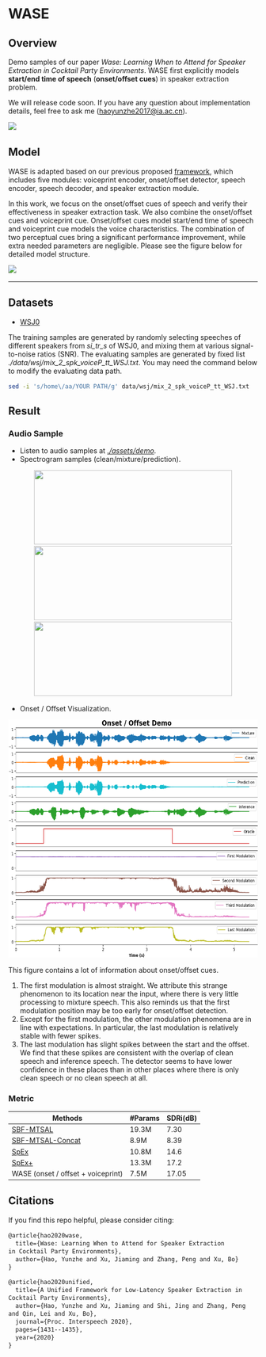 # WASE

## Overview

Demo samples of our paper *Wase: Learning When to Attend for Speaker Extraction in Cocktail Party Environments*. WASE first explicitly models **start/end time of speech** (**onset/offset cues**) in speaker extraction problem.

We will release code soon. If you have any question about implementation details, feel free to ask me (haoyunzhe2017@ia.ac.cn).

![](./assets/framework.png)

## Model

WASE is adapted based on our previous proposed [framework](http://www.interspeech2020.org/uploadfile/pdf/Mon-3-11-6.pdf), which includes five modules: voiceprint encoder, onset/offset detector, speech encoder, speech decoder, and speaker extraction module.

In this work, we focus on the onset/offset cues of speech and verify their effectiveness in speaker extraction task. We also combine the onset/offset cues and voiceprint cue. Onset/offset
cues model start/end time of speech and voiceprint cue models the
voice characteristics. The combination of two perceptual cues bring a significant performance improvement, while extra needed parameters are negligible. Please see the figure below for detailed model structure.

![](./assets/model.png)
***************************************************************

## Datasets
* [WSJ0](https://catalog.ldc.upenn.edu/LDC93S6A)

The training samples are generated by randomly selecting speeches of different speakers from *si_tr_s* of WSJ0, and mixing them at various signal-to-noise ratios (SNR). The evaluating samples are generated by fixed list *./data/wsj/mix_2_spk_voiceP_tt_WSJ.txt*. 
You may need the command below to modify the evaluating data path.
```bash
sed -i 's/home\/aa/YOUR PATH/g' data/wsj/mix_2_spk_voiceP_tt_WSJ.txt
```

## Result

### Audio Sample

<!-- - Listen to audio sample at webpage: http://swpark.me/voicefilter/ -->
- Listen to audio samples at [*./assets/demo*](./assets/demo).
- Spectrogram samples (clean/mixture/prediction).

<div  align="center">    
<img src="./assets/demo/fm_mf/0_None1_clean.png" width = 400 height = 150 />
<br>
<img src="./assets/demo/fm_mf/0_None1_noisy.png" width = 400 height = 150 />
<br>
<img src="./assets/demo/fm_mf/0_None1_pre.png" width = 400 height = 150 />
</div>

- Onset / Offset Visualization.

<div  align="center">    
<img src="./assets/onset_offset_demo.png" width = 960 height = 480 />
</div>

This figure contains a lot of information about onset/offset cues.
1. The first modulation is almost straight. We attribute this strange phenomenon to its location near the input, where there is very little processing to mixture speech. This also reminds us that the first modulation position may be too early for onset/offset detection.
2. Except for the first modulation, the other modulation phenomena are in line with expectations. In particular, the last modulation is relatively stable with fewer spikes.
3. The last modulation has slight spikes between the start and the offset. We find that these spikes are consistent with the overlap of clean speech and inference speech. The detector seems to have lower confidence in these places than in other places where there is only clean speech or no clean speech at all.


### Metric

| Methods             | #Params | SDRi(dB) |
| ---------------------- | ----- | ---- |
| [SBF-MTSAL](https://ieeexplore.ieee.org/document/8683874)   |  19.3M  |  7.30 |
| [SBF-MTSAL-Concat](https://ieeexplore.ieee.org/document/8683874)      | 8.9M  | 8.39 |
| [SpEx](https://ieeexplore.ieee.org/document/9067003)      | 10.8M  | 14.6 |
| [SpEx+](https://arxiv.org/abs/2005.04686)      | 13.3M  | 17.2 |
| WASE (onset / offset + voiceprint)      | 7.5M   | 17.05 |


## Citations

If you find this repo helpful, please consider citing:

```
@article{hao2020wase,
  title={Wase: Learning When to Attend for Speaker Extraction
in Cocktail Party Environments},
  author={Hao, Yunzhe and Xu, Jiaming and Zhang, Peng and Xu, Bo}
}
```

```
@article{hao2020unified,
  title={A Unified Framework for Low-Latency Speaker Extraction in Cocktail Party Environments},
  author={Hao, Yunzhe and Xu, Jiaming and Shi, Jing and Zhang, Peng and Qin, Lei and Xu, Bo},
  journal={Proc. Interspeech 2020},
  pages={1431--1435},
  year={2020}
}
```
